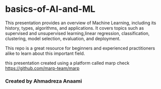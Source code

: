 # basics-of-AI-and-ML
This presentation provides an overview of Machine Learning, including its history, types, algorithms, and applications. It covers topics such as supervised and unsupervised learning,linear regression, classification, clustering,  model selection, evaluation, and deployment.

 This repo is a great resource for beginners and experienced practitioners alike to learn about this important field.
 
 this presentation created using a platform called marp check https://github.com/marp-team/marp
 
 ### Created by Ahmadreza Anaami
